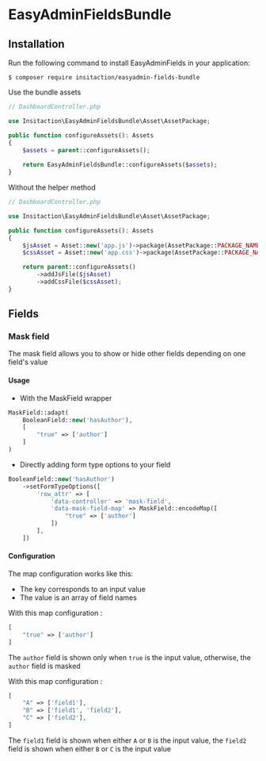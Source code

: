# EasyAdminFieldsBundle

## Installation

Run the following command to install EasyAdminFields in your application:

```shell
$ composer require insitaction/easyadmin-fields-bundle
```

Use the bundle assets

```php
// DashboardController.php

use Insitaction\EasyAdminFieldsBundle\Asset\AssetPackage;

public function configureAssets(): Assets
{
    $assets = parent::configureAssets();
    
    return EasyAdminFieldsBundle::configureAssets($assets);
}
```

Without the helper method

```php
// DashboardController.php

use Insitaction\EasyAdminFieldsBundle\Asset\AssetPackage;

public function configureAssets(): Assets
{
    $jsAsset = Asset::new('app.js')->package(AssetPackage::PACKAGE_NAME);
    $cssAsset = Asset::new('app.css')->package(AssetPackage::PACKAGE_NAME);

    return parent::configureAssets()
        ->addJsFile($jsAsset)
        ->addCssFile($cssAsset);
}
```

## Fields

### Mask field

The mask field allows you to show or hide other fields depending on one field's value

#### Usage

- With the MaskField wrapper

```php
MaskField::adapt(
    BooleanField::new('hasAuthor'),
    [
        "true" => ['author']
    ]
)
```

- Directly adding form type options to your field

```php
BooleanField::new('hasAuthor')
    ->setFormTypeOptions([ 
        'row_attr' => [
            'data-controller' => 'mask-field',
            'data-mask-field-map' => MaskField::encodeMap([
                "true" => ['author']
            ])
        ],
    ])
```

#### Configuration

The map configuration works like this:

- The key corresponds to an input value
- The value is an array of field names

With this map configuration :

```php
[
    "true" => ['author']
]
```

The `author` field is shown only when `true` is the input value, otherwise, the `author` field is masked

With this map configuration :

```php
[
    "A" => ['field1'],
    "B" => ['field1', 'field2'],
    "C" => ['field2'],
]
```

The `field1` field is shown when either `A` or `B` is the input value, the `field2` field is shown when either `B`
or `C` is the input value